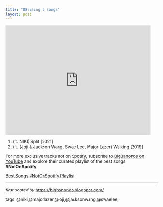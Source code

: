 ```yaml
---
title: "88rising 2 songs"
layout: post
---
```

<iframe frameborder="0" height="360" src="https://youtube.com/embed/5y2228n8Z4k?list=PLtuNtuTatqI31wMe93VNDt657Mi8nJ_9r" width="480"></iframe><div><ol><li>(ft. NIKI) Split [2021]</li><li>(ft. (Joji & Jackson Wang, Swae Lee, Major Lazer) Walking [2019]</li></ol></div>

<!--Subscribe and Playlist Links-->
<div>
    <p>For more exclusive tracks not on Spotify, subscribe to <a href="https://www.youtube.com/@BigBanonos" target="_blank">BigBanonos on YouTube</a> and explore their curated playlist of the best songs <strong>#NotOnSpotify</strong>.</p>
    <p><a href="https://www.youtube.com/playlist?list=PLtuNtuTatqI0kFahUCbtbfenC_ET5O_tr" target="_blank">Best Songs #NotOnSpotify Playlist<br /></a></p></div>

<hr />

<p><em>first posted by</em> <a href="https://bigbanonos.blogspot.com/" rel="noopener" target="_new">https://bigbanonos.blogspot.com/</a></p>

<p>tags: @niki,@majorlazer,@joji,@jacksonwang,@swaelee,</p>
